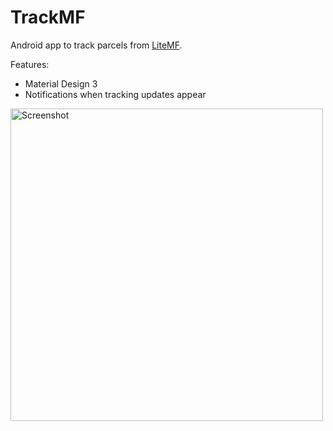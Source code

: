 # TrackMF

Android app to track parcels from [LiteMF](https://litemf.com/).

Features:
- Material Design 3
- Notifications when tracking updates appear

<img src="https://github.com/ubuntuegor/trackmf/assets/6959139/c0c645ef-54bc-4a21-a2ee-52224f8b18b8" alt="Screenshot" width="500">

